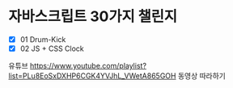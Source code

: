 # 자바스크립트 30가지 챌린지
- [X] 01 Drum-Kick
- [X] 02 JS + CSS Clock

유튜브 https://www.youtube.com/playlist?list=PLu8EoSxDXHP6CGK4YVJhL_VWetA865GOH 동영상 따라하기
